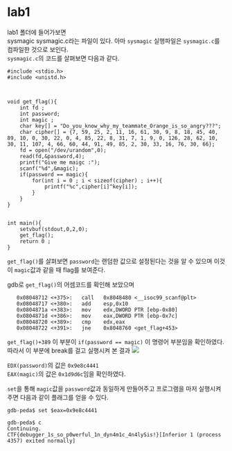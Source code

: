 lab1
=============

lab1 폴더에 들어가보면   
sysmagic sysmagic.c라는 파일이 있다.
아마 `sysmagic` 실행파일은 `sysmagic.c`를 컴파일한 것으로 보인다.  
`sysmagic.c`의 코드를 살펴보면 다음과 같다.

```
#include <stdio.h>
#include <unistd.h>



void get_flag(){
	int fd ;
	int password;
	int magic ;
	char key[] = "Do_you_know_why_my_teammate_Orange_is_so_angry???";
	char cipher[] = {7, 59, 25, 2, 11, 16, 61, 30, 9, 8, 18, 45, 40, 89, 10, 0, 30, 22, 0, 4, 85, 22, 8, 31, 7, 1, 9, 0, 126, 28, 62, 10, 30, 11, 107, 4, 66, 60, 44, 91, 49, 85, 2, 30, 33, 16, 76, 30, 66};
	fd = open("/dev/urandom",0);
	read(fd,&password,4);
	printf("Give me maigc :");
	scanf("%d",&magic);
	if(password == magic){
		for(int i = 0 ; i < sizeof(cipher) ; i++){
			printf("%c",cipher[i]^key[i]);
		}
	}
}


int main(){
	setvbuf(stdout,0,2,0);
	get_flag();
	return 0 ;
}
```
`get_flag()`를 살펴보면 `password`는 랜덤한 값으로 설정된다는 것을 알 수 있으며 이것이 `magic`값과 같을 때 flag를 보여준다.

gdb로 `get_flag()`의 어셈코드를 확인해 보았으며  
```
   0x08048712 <+375>:	call   0x8048480 <__isoc99_scanf@plt>
   0x08048717 <+380>:	add    esp,0x10
   0x0804871a <+383>:	mov    edx,DWORD PTR [ebp-0x80]
   0x0804871d <+386>:	mov    eax,DWORD PTR [ebp-0x7c]
   0x08048720 <+389>:	cmp    edx,eax
   0x08048722 <+391>:	jne    0x8048760 <get_flag+453>
```
`get_flag()+389` 이 부분이 `if(password == magic)` 이 명령어 부분임을 확인하였다.   
따라서 이 부분에 break를 걸고 실행시켜 본 결과 
![](https://postfiles.pstatic.net/MjAxOTA3MzBfMTY5/MDAxNTY0NDU5MTU2ODI0.Vs9YoJIOrw-mbGODWXfK6IC0lbVxgQWeqUK8z_TuBKog.JnOST_B1mlpM-Dd7M50KUqRahY6-nIB4O870o9tMjyYg.PNG.rlaeoghks823/%EC%8A%A4%ED%81%AC%EB%A6%B0%EC%83%B7,_2019-07-04_17-28-07.png?type=w773)    

`EDX(password)`의 값은 `0x9e8c4441`   
`EAX(magic)`의 값은 `0x1d9d6c`임을 확인하였다.

`set`을 통해 `magic`값을 `password`값과 동일하게 만들어주고 프로그램을 마저 실행시켜주면 다음과 같이 플래그를 얻을 수 있다.
```
gdb-peda$ set $eax=0x9e8c4441

gdb-peda$ c
Continuing.
CTF{debugger_1s_so_p0werful_1n_dyn4m1c_4n4lySis!}[Inferior 1 (process 4357) exited normally]
```

